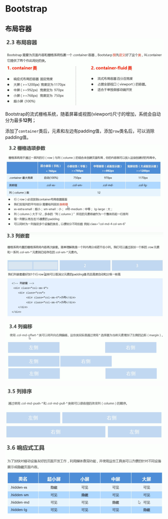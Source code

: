 # Bootstrap

## 布局容器

![image-20220709112220722](readme.assets/image-20220709112220722.png)



Bootstrap的流式栅格系统，随着屏幕或视图(viewport)尺寸的增加，系统会自动分为最多**12列**；



添加了`container`类后，元素和左边有padding值，添加`row`类名后，可以消除padding值。



![image-20220709113640950](readme.assets/image-20220709113640950.png)



![image-20220709150103923](readme.assets/image-20220709150103923.png)



![image-20220709163028564](readme.assets/image-20220709163028564.png)





![image-20220709163639320](readme.assets/image-20220709163639320.png)



![image-20220709163826331](readme.assets/image-20220709163826331.png)